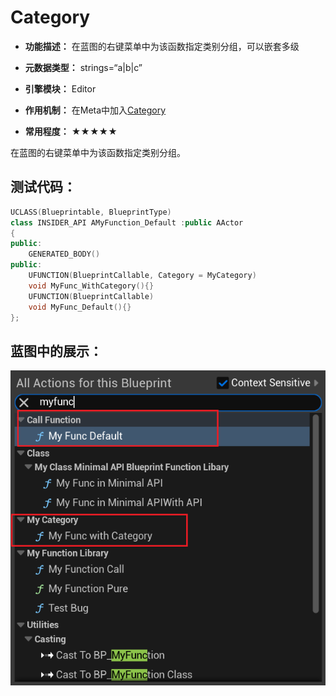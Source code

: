 # Category

- **功能描述：** 在蓝图的右键菜单中为该函数指定类别分组，可以嵌套多级

- **元数据类型：** strings=“a|b|c”
- **引擎模块：** Editor
- **作用机制：** 在Meta中加入[Category](#Meta_DetailsPanel_Category)
- **常用程度：** ★★★★★

在蓝图的右键菜单中为该函数指定类别分组。

## 测试代码：

```cpp
UCLASS(Blueprintable, BlueprintType)
class INSIDER_API AMyFunction_Default :public AActor
{
public:
	GENERATED_BODY()
public:
	UFUNCTION(BlueprintCallable, Category = MyCategory)
	void MyFunc_WithCategory(){}
	UFUNCTION(BlueprintCallable)
	void MyFunc_Default(){}
};
```

## 蓝图中的展示：

![Untitled](Specifier_UFUNCTION_Category_Untitled.png)